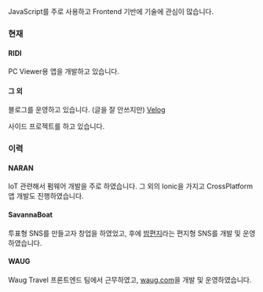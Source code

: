 JavaScript를 주로 사용하고 Frontend 기반에 기술에 관심이 많습니다.

### 현재
#### RIDI
PC Viewer용 앱을 개발하고 있습니다.

#### 그 외
블로그를 운영하고 있습니다. (글을 잘 안쓰지만) [Velog](https://velog.io/@eomttt)

사이드 프로젝트를 하고 있습니다.

### 이력
#### NARAN
IoT 관련해서 펌웨어 개발을 주로 하였습니다. 그 외의 Ionic을 가지고 CrossPlatform 앱 개발도 진행하였습니다.

#### SavannaBoat
투표형 SNS를 만들고자 창업을 하였었고, 후에 [밤편지](https://bamletter.com/)라는 편지형 SNS를 개발 및 운영하였습니다.

#### WAUG
Waug Travel 프론트엔드 팀에서 근무하였고, [waug.com](https://www.waug.com/ko/)을 개발 및 운영하였습니다.

